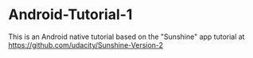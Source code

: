 # Android-Tutorial-1
This is an Android native tutorial based on the "Sunshine" app tutorial at https://github.com/udacity/Sunshine-Version-2
